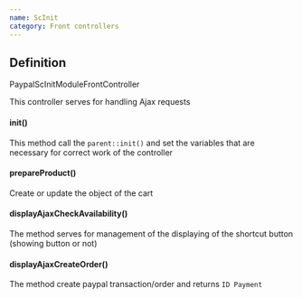 ```yaml
---
name: ScInit
category: Front controllers
---
```


## Definition

PaypalScInitModuleFrontController

This controller serves for handling Ajax requests

####  init()
This method call the `parent::init()` and set the variables that are necessary for correct 
work of the controller

#### prepareProduct()
Create or update the object of the cart

#### displayAjaxCheckAvailability()
The method serves for management of the displaying of the shortcut button 
(showing button or not)

#### displayAjaxCreateOrder()
The method create paypal transaction/order and returns `ID Payment`

